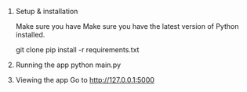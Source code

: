 1. Setup & installation

    Make sure you have Make sure you have the latest version of Python installed.

    git clone <repo-url>
    pip install -r requirements.txt

2. Running the app 
    python main.py


3. Viewing the app
    Go to http://127.0.0.1:5000

